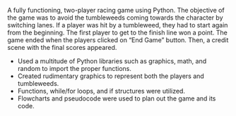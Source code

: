 A fully functioning, two-player racing game using Python. 
The objective of the game was to avoid the tumbleweeds coming towards the character by switching lanes. If a player was hit by a tumbleweed, they had to start again from the beginning. The first player to get to the finish line won a point. The game ended when the players clicked on “End Game” button. Then, a credit scene with the final scores appeared. 
- Used a multitude of Python libraries such as graphics, math, and random to import the proper functions. 
- Created rudimentary graphics to represent both the players and tumbleweeds. 
- Functions, while/for loops, and if structures were utilized. 
- Flowcharts and pseudocode were used to plan out the game and its code.
